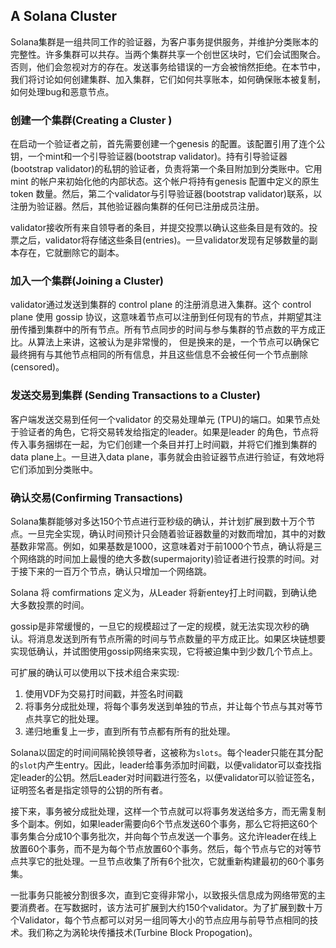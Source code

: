 ## A Solana Cluster
Solana集群是一组共同工作的验证器，为客户事务提供服务，并维护分类账本的完整性。许多集群可以共存。当两个集群共享一个创世区块时，它们会试图聚合。否则，他们会忽视对方的存在。发送事务给错误的一方会被悄然拒绝。在本节中，我们将讨论如何创建集群、加入集群，它们如何共享账本，如何确保账本被复制，如何处理bug和恶意节点。

### 创建一个集群(Creating a Cluster )
在启动一个验证者之前，首先需要创建一个genesis 的配置。该配置引用了连个公钥，一个mint和一个引导验证器(bootstrap validator)。持有引导验证器(bootstrap validator)的私钥的验证者，负责将第一个条目附加到分类账中。它用mint 的帐户来初始化他的内部状态。这个帐户将持有genesis 配置中定义的原生token 数量。然后，第二个validator与引导验证器(bootstrap validator)联系，以注册为验证器。然后，其他验证器向集群的任何已注册成员注册。

validator接收所有来自领导者的条目，并提交投票以确认这些条目是有效的。投票之后，validator将存储这些条目(entries)。一旦validator发现有足够数量的副本存在，它就删除它的副本。

### 加入一个集群(Joining a Cluster)
validator通过发送到集群的 control plane 的注册消息进入集群。这个 control plane 使用 gossip 协议，这意味着节点可以注册到任何现有的节点，并期望其注册传播到集群中的所有节点。所有节点同步的时间与参与集群的节点数的平方成正比。从算法上来讲，这被认为是非常慢的， 但是换来的是，一个节点可以确保它最终拥有与其他节点相同的所有信息，并且这些信息不会被任何一个节点删除(censored)。

### 发送交易到集群 (Sending Transactions to a Cluster)
客户端发送交易到任何一个validator  的交易处理单元 (TPU)的端口。如果节点处于验证者的角色，它将交易转发给指定的leader。如果是leader 的角色，节点将传入事务捆绑在一起，为它们创建一个条目并打上时间戳，并将它们推到集群的data plane上。一旦进入data plane，事务就会由验证器节点进行验证，有效地将它们添加到分类账中。

### 确认交易(Confirming Transactions) 
Solana集群能够对多达150个节点进行亚秒级的确认，并计划扩展到数十万个节点。一旦完全实现，确认时间预计只会随着验证器数量的对数而增加，其中的对数基数非常高。例如，如果基数是1000，这意味着对于前1000个节点，确认将是三个网络跳的时间加上最慢的绝大多数(supermajority)验证者进行投票的时间。对于接下来的一百万个节点，确认只增加一个网络跳。

Solana 将 comfirmations 定义为，从Leader 将新entey打上时间戳，到确认绝大多数投票的时间。

gossip是非常缓慢的，一旦它的规模超过了一定的规模，就无法实现次秒的确认。将消息发送到所有节点所需的时间与节点数量的平方成正比。如果区块链想要实现低确认，并试图使用gossip网络来实现，它将被迫集中到少数几个节点上。

可扩展的确认可以使用以下技术组合来实现:
1. 使用VDF为交易打时间戳，并签名时间戳
2. 将事务分成批处理，将每个事务发送到单独的节点，并让每个节点与其对等节点共享它的批处理。
3. 递归地重复上一步，直到所有节点都有所有的批处理。

Solana以固定的时间间隔轮换领导者，这被称为```slots```。每个leader只能在其分配的```slot```内产生entry。因此，leader给事务添加时间戳，以便validator可以查找指定leader的公钥。然后Leader对时间戳进行签名，以便validator可以验证签名，证明签名者是指定领导的公钥的所有者。

接下来，事务被分成批处理，这样一个节点就可以将事务发送给多方，而无需复制多个副本。例如，如果leader需要向6个节点发送60个事务，那么它将把这60个事务集合分成10个事务批次，并向每个节点发送一个事务。这允许leader在线上放置60个事务，而不是为每个节点放置60个事务。然后，每个节点与它的对等节点共享它的批处理。一旦节点收集了所有6个批次，它就重新构建最初的60个事务集。

一批事务只能被分割很多次，直到它变得非常小，以致报头信息成为网络带宽的主要消费者。在写数据时，该方法可扩展到大约150个validator。为了扩展到数十万个Validator，每个节点都可以对另一组同等大小的节点应用与前导节点相同的技术。我们称之为涡轮块传播技术(Turbine Block Propogation)。
